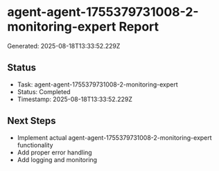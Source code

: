 # agent-agent-1755379731008-2-monitoring-expert Report

Generated: 2025-08-18T13:33:52.229Z

## Status
- Task: agent-agent-1755379731008-2-monitoring-expert
- Status: Completed
- Timestamp: 2025-08-18T13:33:52.229Z

## Next Steps
- Implement actual agent-agent-1755379731008-2-monitoring-expert functionality
- Add proper error handling
- Add logging and monitoring
